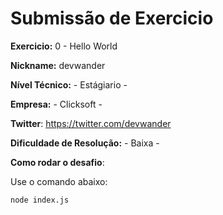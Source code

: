 # Submissão de Exercicio

**Exercicio:** 0 - Hello World

**Nickname:** devwander

**Nível Técnico:** - Estágiario -

**Empresa:** - Clicksoft -

**Twitter**: https://twitter.com/devwander

**Dificuldade de Resolução:** - Baixa -

**Como rodar o desafio**:

Use o comando abaixo:

```bash
node index.js
```

